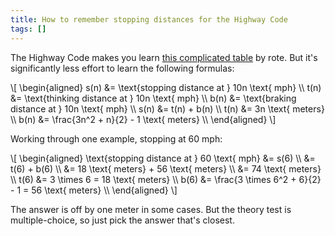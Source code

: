```yaml
---
title: How to remember stopping distances for the Highway Code
tags: []
---
```


<link rel="stylesheet" href="https://cdn.jsdelivr.net/npm/katex@0.10.2/dist/katex.min.css" crossorigin="anonymous">

<script defer src="https://cdn.jsdelivr.net/npm/katex@0.10.2/dist/katex.min.js" crossorigin="anonymous"></script> 
<script defer src="https://cdn.jsdelivr.net/npm/katex@0.10.2/dist/contrib/auto-render.min.js" crossorigin="anonymous" onload="renderMath()"></script> 
<script>
  function renderMath() {
    renderMathInElement(document.body,{
              delimiters: [
                  {left: "\\[", right: "\\]", display: true},
                  {left: "$", right: "$", display: false},
              ]
    });
  }
</script>

The Highway Code makes you learn [this complicated table](https://assets.publishing.service.gov.uk/media/559afb11ed915d1595000017/the-highway-code-typical-stopping-distances.pdf) by rote.
But it's significantly less effort to learn the following formulas:

<div>
  \[
  \begin{aligned}
  s(n) &= \text{stopping distance at } 10n \text{ mph} \\ 
  t(n) &= \text{thinking distance at } 10n \text{ mph} \\
  b(n) &= \text{braking distance at } 10n \text{ mph} \\
  s(n) &= t(n) + b(n) \\ 
  t(n) &= 3n \text{ meters} \\
  b(n) &= \frac{3n^2 + n}{2} - 1 \text{ meters} \\
  \end{aligned}
  \]
</div>

Working through one example, stopping at 60 mph:

<div>
  \[
  \begin{aligned}
  \text{stopping distance at } 60 \text{ mph} &= s(6) \\
  &= t(6) + b(6) \\
  &= 18 \text{ meters} + 56 \text{ meters} \\
  &= 74 \text{ meters} \\
  t(6)  &= 3 \times 6 = 18 \text{ meters} \\
  b(6)  &= \frac{3 \times 6^2 + 6}{2} - 1 = 56 \text{ meters} \\
  \end{aligned}
  \]
</div>

The answer is off by one meter in some cases.
But the theory test is multiple-choice,
so just pick the answer that's closest.
